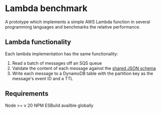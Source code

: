# Lambda benchmark

A prototype which implements a simple AWS Lambda function in several programming languages and benchmarks the relative performance.

## Lambda functionality

Each lambda implementation has the same functionality:

1. Read a batch of messages off an SQS queue
2. Validate the content of each message against the [shared JSON schema](./schema/event.json)
3. Write each message to a DynamoDB table with the partition key as the message's event ID and a TTL

## Requirements

Node >= v 20
NPM
ESBuild availble globally
